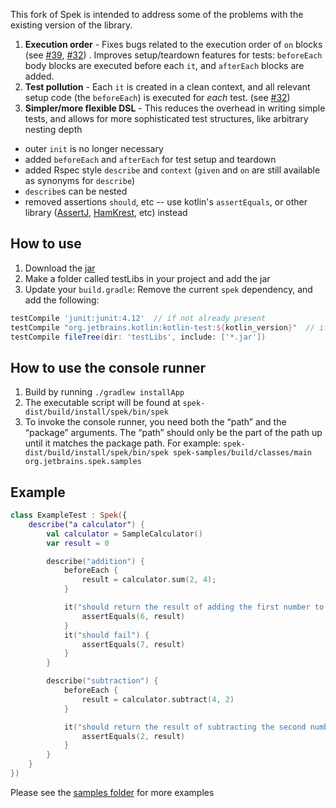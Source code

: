 This fork of Spek is intended to address some of the problems with the existing version of the library.  

1. **Execution order** - Fixes bugs related to the execution order of `on` blocks (see [#39](https://github.com/JetBrains/spek/issues/39), [#32](https://github.com/JetBrains/spek/issues/32)) .  Improves setup/teardown features for tests: `beforeEach` body blocks are executed before each `it`, and `afterEach` blocks are added.
1. **Test pollution** - Each `it` is created in a clean context, and all relevant setup code (the `beforeEach`) is executed for *each* test.  (see [#32](https://github.com/JetBrains/spek/issues/32))
1. **Simpler/more flexible DSL** - This reduces the overhead in writing simple tests, and allows for more sophisticated test structures, like arbitrary nesting depth
  - outer `init` is no longer necessary
  - added `beforeEach` and `afterEach` for test setup and teardown
  - added Rspec style `describe` and `context` (`given` and `on` are still available as synonyms for `describe`)
  - `describe`s can be nested
  - removed assertions `should`, etc -- use kotlin's `assertEquals`, or other library ([AssertJ](http://joel-costigliola.github.io/assertj/), [HamKrest](https://github.com/npryce/hamkrest), etc) instead

## How to use
1. Download the [jar](https://github.com/lkogler/spek/releases)
2. Make a folder called testLibs in your project and add the jar
3. Update your `build.gradle`: Remove the current `spek` dependency, and add the following:

  ```groovy
  testCompile 'junit:junit:4.12'  // if not already present
  testCompile "org.jetbrains.kotlin:kotlin-test:${kotlin_version}"  // if not already present
  testCompile fileTree(dir: 'testLibs', include: ['*.jar'])
  ```

## How to use the console runner
1. Build by running `./gradlew installApp`
2. The executable script will be found at `spek-dist/build/install/spek/bin/spek`
3. To invoke the console runner, you need both the “path” and the “package” arguments.  The “path” should only be the part of the path up until it matches the package path.  For example: `spek-dist/build/install/spek/bin/spek spek-samples/build/classes/main org.jetbrains.spek.samples`

## Example

```kotlin
class ExampleTest : Spek({
    describe("a calculator") {
        val calculator = SampleCalculator()
        var result = 0

        describe("addition") {
            beforeEach {
                result = calculator.sum(2, 4);
            }

            it("should return the result of adding the first number to the second number") {
                assertEquals(6, result)
            }
            it("should fail") {
                assertEquals(7, result)
            }
        }

        describe("subtraction") {
            beforeEach {
                result = calculator.subtract(4, 2)
            }

            it("should return the result of subtracting the second number from the first number") {
                assertEquals(2, result)
            }
        }
    }
})

```
Please see the [samples folder](https://github.com/lkogler/spek/tree/master/spek-samples/src/main/kotlin/org/jetbrains/spek/samples) for more examples

